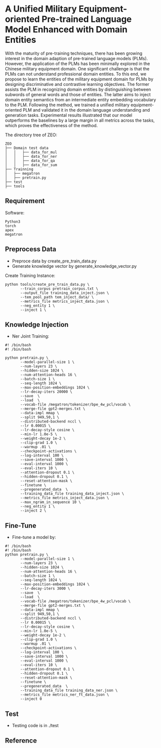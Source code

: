 # A Unified Military Equipment-oriented Pre-trained Language Model Enhanced with Domain Entities
With the maturity of pre-training techniques, there has been growing interest in the domain adaption of pre-trained language models (PLMs). However, the application of the PLMs has been minimally explored in the Chinese military equipment domain. One significant challenge is that the PLMs can not understand professional domain entities. To this end, we propose to learn the entities of the military equipment domain for PLMs by designing discriminative and contrastive learning objectives. The former assists the PLM in recognizing domain entities by distinguishing between subwords of general words and those of entities. The latter aims to inject domain entity semantics from an intermediate entity embedding vocabulary to the PLM. Following the method, we trained a unified military equipment-oriented PLM and validated it in the domain language understanding and generation tasks. Experimental results illustrated that our model outperforms the baselines by a large margin in all metrics across the tasks, which proves the effectiveness of the method.

The directory tree of ZEO:
```
ZEO
├── Domain test data
│   │   ├── data_for_mul
│   │   ├── data_for_ner
│   │   ├── data_for_qa
│   │   ├── data_for_sum
├── Trainning
│   ├── megatron
│   ├── pretrain.py
├── test
├── tools
```

## Requirement
Software:
```
Python3
torch 
apex
megatron
```

## Preprocess Data
* Preproce data by create_pre_train_data.py
* Generate knowledge vector by generate_knowledge_vector.py

Create Training Instance:
```
python tools/create_pre_train_data.py \
       --train_corpus pretrain_corpus.txt \
       --output_file training_data_inject.json \
       --tem_pool_path tem_inject_data/ \
       --metrics_file metrics_inject_data.json \
       --neg_entity 1 \
       --inject 1 \
```

## Knowledge Injection

* Ner Joint Training:
```
#! /bin/bash
#! /bin/bash

python pretrain.py \
       --model-parallel-size 1 \
       --num-layers 23 \
       --hidden-size 1024 \
       --num-attention-heads 16 \
       --batch-size 1 \
       --seq-length 1024 \
       --max-position-embeddings 1024 \
       --lr-decay-iters 20000 \
       --save  \
       --load  \
       --vocab-file /megatron/tokenizer/bpe_4w_pcl/vocab \
       --merge-file gpt2-merges.txt \
       --data-impl mmap \
       --split 949,50,1 \
       --distributed-backend nccl \
       --lr 0.00015 \
       --lr-decay-style cosine \
       --min-lr 1.0e-5 \
       --weight-decay 1e-2 \
       --clip-grad 1.0 \
       --warmup .01 \
       --checkpoint-activations \
       --log-interval 100 \
       --save-interval 1000 \
       --eval-interval 1000 \
       --eval-iters 10 \
       --attention-dropout 0.1 \
       --hidden-dropout 0.1 \
       --reset-attention-mask \
       --finetune \
       --pregenerated_data  \
       --training_data_file training_data_inject.json \
       --metrics_file metrics_inject_data.json \
       --max_ngram_in_sequence 10 \
       --neg_entity 1 \
       --inject 2 \
```

## Fine-Tune

* Fine-tune a model by:
```
#! /bin/bash
#! /bin/bash
python pretrain.py \
       --model-parallel-size 1 \
       --num-layers 23 \
       --hidden-size 1024 \
       --num-attention-heads 16 \
       --batch-size 1 \
       --seq-length 1024 \
       --max-position-embeddings 1024 \
       --lr-decay-iters 3000 \
       --save  \
       --load  \
       --vocab-file /megatron/tokenizer/bpe_4w_pcl/vocab \
       --merge-file gpt2-merges.txt \
       --data-impl mmap \
       --split 949,50,1 \
       --distributed-backend nccl \
       --lr 0.00015 \
       --lr-decay-style cosine \
       --min-lr 1.0e-5 \
       --weight-decay 1e-2 \
       --clip-grad 1.0 \
       --warmup .01 \
       --checkpoint-activations \
       --log-interval 100 \
       --save-interval 1000 \
       --eval-interval 1000 \
       --eval-iters 10 \
       --attention-dropout 0.1 \
       --hidden-dropout 0.1 \
       --reset-attention-mask \
       --finetune \
       --pregenerated_data  \
       --training_data_file training_data_ner.json \
       --metrics_file metrics_ner_ft_data.json \
       --inject 0
```

## Test

* Testing code is in ./test


## Reference
